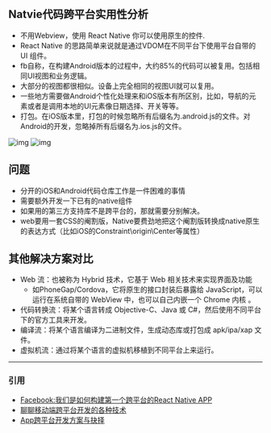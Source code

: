 ## Natvie代码跨平台实用性分析

-   不用Webview，使用 React Native 你可以使用原生的控件.
-   React Native 的思路简单来说就是通过VDOM在不同平台下使用平台自带的 UI 组件。
-   fb自称，在构建Android版本的过程中，大约85%的代码可以被复用。包括相同UI视图和业务逻辑。
-   大部分的视图都很相似。设备上完全相同的视图UI就可以复用。
-   一些地方需要做Android个性化处理来和iOS版本有所区别，比如，导航的元素或者是调用本地的UI元素像日期选择、开关等等。
-   打包。在iOS版本里，打包的时候忽略所有后缀名为.android.js的文件。对Android的开发，忽略掉所有后缀名为.ios.js的文件。

![img](http://7u2qrr.com1.z0.glb.clouddn.com/blog_facebook_demo.png 'iOS app UI')
![img](http://7u2qrr.com1.z0.glb.clouddn.com/blog_facebook_demo2.png 'andorid app UI')
   
## 问题
-   分开的iOS和Android代码仓库工作是一件困难的事情
-   需要额外开发一下已有的native组件
-   如果用的第三方支持库不是跨平台的，那就需要分别解决。
-   web要用一套CSS的阉割版，Native要费劲地把这个阉割版转换成native原生的表达方式（比如iOS的Constraint\origin\Center等属性）

## 其他解决方案对比
-   Web 流：也被称为 Hybrid 技术，它基于 Web 相关技术来实现界面及功能
    -   如PhoneGap/Cordova，它将原生的接口封装后暴露给 JavaScript，可以运行在系统自带的 WebView 中，也可以自己内嵌一个 Chrome 内核 。
-   代码转换流：将某个语言转成 Objective-C、Java 或 C#，然后使用不同平台下的官方工具来开发。
-   编译流：将某个语言编译为二进制文件，生成动态库或打包成 apk/ipa/xap 文件。
-   虚拟机流：通过将某个语言的虚拟机移植到不同平台上来运行。

*********************
### 引用
-   [Facebook:我们是如何构建第一个跨平台的React Native APP](http://ljinkai.github.io/2015/09/21/facebook-react-native-android/)
-   [聊聊移动端跨平台开发的各种技术](http://fex.baidu.com/blog/2015/05/cross-mobile/)
-   [App跨平台开发方案与抉择](http://blog.csdn.net/yzzst/article/details/48313223)